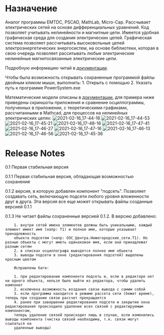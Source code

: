 # Назначение

Аналог программы EMTDC, PSCAD, MathLab, Micro-Cap.
Рассчывает электрических сетей на основе дифференциальных уравнений.
Код позволяет учитывать нелинейности и магнитные цепи.
Имеется удобная графическая среда для создания электрических цепей. Графическая система позволяет рассчитывать высоковольные цепей электроэнергетических энергосистем, на основе библиотеки, которая в свою очередь позволяет расситывать любые электрические нелинейные магнитосвязанные электрические цепи.

Подробную информацию читай в [документации](/Docs/Документация.pdf).

Чтобы была возможность открывать сохраненные программой файлы двойным кликом мыши, выполнить:
	1. Открыть с помощью
	2. Указать путь к программе PowerSystem.exe
	

Математические модели описаны в [документации](/Docs/Документация.pdf), для примера ниже приведены скриншоты приложения и сравнение осциллограммы, полученных в приложении, с теоретическими графиками, рассчитанными в Mathcad, для процессов на нелинейных электрических цепях:
![2021-02-16_17-44-16](https://user-images.githubusercontent.com/11336712/108078865-3bb7f080-707f-11eb-988f-fd3b25647ed4.png)
![2021-02-16_17-44-53](https://user-images.githubusercontent.com/11336712/108078874-3ce91d80-707f-11eb-806b-7ab37a3821a7.png)
![2021-02-16_17-45-21](https://user-images.githubusercontent.com/11336712/108078887-3fe40e00-707f-11eb-8cb8-fd115eb2195f.png)
![2021-02-16_17-48-16](https://user-images.githubusercontent.com/11336712/108078925-496d7600-707f-11eb-8bbd-0b357dbe5f2e.png)
![2021-02-16_17-47-41](https://user-images.githubusercontent.com/11336712/108078953-512d1a80-707f-11eb-8b69-3c1701ace7e7.png)
![2021-02-16_17-46-27](https://user-images.githubusercontent.com/11336712/108079004-6144fa00-707f-11eb-8d2b-183c0ca5ba4a.png)
![2021-02-16_17-47-16](https://user-images.githubusercontent.com/11336712/108079027-66a24480-707f-11eb-89c1-802c6312038b.png)
![2021-02-16_17-46-13](https://user-images.githubusercontent.com/11336712/108079031-67d37180-707f-11eb-8d00-6d978352400e.png)
![2021-02-16_17-46-56](https://user-images.githubusercontent.com/11336712/108079034-69049e80-707f-11eb-8513-0b066c7c82e2.png)
![2021-02-16_17-45-36](https://user-images.githubusercontent.com/11336712/108079037-69049e80-707f-11eb-9558-0783c1daa507.png)


# Release Notes
0.1     Первая стабильная версия

0.1.1	Первая стабильная версия, обладающая возможностью сохранения

0.1.2	версия, в которую добавлен компонент "подсеть". Позволяет создавать сеть, включающую подсети любого уровня вложенности друг в друга.
		Эта версия все еще может открывать файлы созданные версией 0.1.1

0.1.3	Не читает файлы сохраненные версией 0.1.2. 
		В версию добавлено:
		
		1. внутри сетей имена элементов должны быть уникальными, каждый элемент имеет имя (напр: T1) и полное имя, которые указывает принадлежность
		объекта подсетям (напр: ОЭС_Центра.Нижегородские_сети.Т1). Но разные объекты с могут иметь одинаковое имя, если они принадлежат разным сетям
		2. в списках осциллографа выводятся полное имя объекта
		3. выводы подсети в окне (редактирования подсетей) выделены красным цветом
		
		Исправлены баги:
		
		1. при редактировании компонента подсеть и, если в редакторе нет ни одного объекта, нельзя было выйти из редактора, чтобы удалить компонет
		2. исключена возможность воздания связи вывода с самим собой
		3. если программа находится в режиме рассета сети (бежит время), теперь при создании связи рассчет прекращается
		4. ранее при завершении редактирования подсети и закрытии окна редактирования происходило удаление всех связей с редактируемым компонентом,
		теперь удаление связей происходит лишь в случае, если изменились выводы компонента (чистка связей необходима, т.к. связи могут ссылаться на 
		удаленные выводы)
